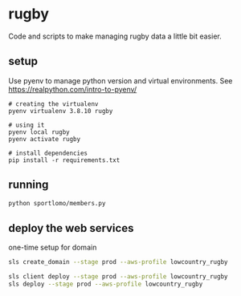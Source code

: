 # rugby
Code and scripts to make managing rugby data a little bit easier.

## setup
Use pyenv to manage python version and virtual environments. See https://realpython.com/intro-to-pyenv/

```
# creating the virtualenv
pyenv virtualenv 3.8.10 rugby

# using it
pyenv local rugby 
pyenv activate rugby

# install dependencies
pip install -r requirements.txt
```

## running
```bash
python sportlomo/members.py
```

## deploy the web services

one-time setup for domain
```bash
sls create_domain --stage prod --aws-profile lowcountry_rugby
```

```bash
sls client deploy --stage prod --aws-profile lowcountry_rugby
sls deploy --stage prod --aws-profile lowcountry_rugby
```
